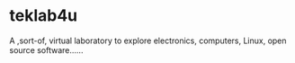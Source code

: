 # teklab4u
A ,sort-of, virtual laboratory to explore electronics, computers, Linux, open source software......
